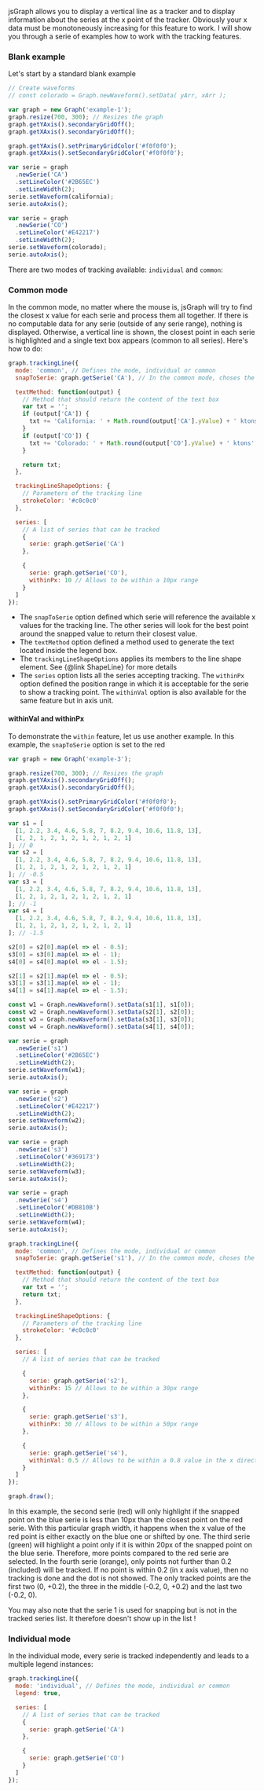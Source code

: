 jsGraph allows you to display a vertical line as a tracker and to display information about the series at the x point of the tracker. Obviously your x data must be monotoneously increasing for this feature to work. I will show you through a serie of examples how to work with the tracking features.

### <a id="blank"></a>Blank example

Let's start by a standard blank example

<script>
	function makeGraph( dom ) {

	  var graph = new Graph( dom );
		graph.resize( 700, 300 ); // Resizes the graph
	  graph.getYAxis().secondaryGridOff();
	  graph.getXAxis().secondaryGridOff();

	  graph.getYAxis().setPrimaryGridColor("#f0f0f0");
	  graph.getXAxis().setSecondaryGridColor("#f0f0f0");

    const xy1 = [["2014",17944.255],["2013",18881.823],["2012",19263.158],["2011",18744.067],["2010",18978.981],["2009",17351.28],["2008",18961.826],["2007",19532.855],["2006",19707.00899],["2005",19013.11703],["2004",19251.20903],["2003",19595.836],["2002",19446.04],["2001",19764.973]];
    const x1 = xy1.map( el => el[ 0 ] );
    const y1 = xy1.map( el => el[ 1 ] );

  const xy2 = [["2014",878.434],["2013",915.246],["2012",1183.112],["2011",1539.699],["2010",1542.78],["2009",1521.939],["2008",1723.062],["2007",1752.384],["2006",1710.887],["2005",1676.522],["2004",1731.218],["2003",1727.233],["2002",1821.618],["2001",1739.07]];
  const x2 = xy2.map( el => el[ 0 ] );
    const y2 = xy2.map( el => el[ 1 ] );


	  var colorado = Graph.newWaveform().setData( y1, x1 );
	  var california = Graph.newWaveform().setData( y2, x2 );
	  var serie = graph.newSerie('CA').setLineColor("#2B65EC").setLineWidth( 2 );
	  serie.setWaveform( california );
	  serie.autoAxis();

	  var serie = graph.newSerie('CO').setLineColor("#E42217").setLineWidth( 2 )
	  serie.setWaveform( colorado );
	  serie.autoAxis();

	  graph.draw();
	  return graph;
	}

</script>

<div id="example-1" class="jsgraph-example"></div>

<script>
	var g = makeGraph("example-1");
</script>

```javascript
// Create waveforms
// const colorado = Graph.newWaveform().setData( yArr, xArr );

var graph = new Graph('example-1');
graph.resize(700, 300); // Resizes the graph
graph.getYAxis().secondaryGridOff();
graph.getXAxis().secondaryGridOff();

graph.getYAxis().setPrimaryGridColor('#f0f0f0');
graph.getXAxis().setSecondaryGridColor('#f0f0f0');

var serie = graph
  .newSerie('CA')
  .setLineColor('#2B65EC')
  .setLineWidth(2);
serie.setWaveform(california);
serie.autoAxis();

var serie = graph
  .newSerie('CO')
  .setLineColor('#E42217')
  .setLineWidth(2);
serie.setWaveform(colorado);
serie.autoAxis();
```

There are two modes of tracking available: `individual` and `common`:

### <a id="commonmode"></a> Common mode

In the common mode, no matter where the mouse is, jsGraph will try to find the closest x value for each serie and process them all together. If there is no computable data for any serie (outside of any serie range), nothing is displayed. Otherwise, a vertical line is shown, the closest point in each serie is highlighted and a single text box appears (common to all series). Here's how to do:

<div id="example-2" class="jsgraph-example"></div>

<script>
	var graph = makeGraph("example-2");

	graph.trackingLine( {
	      
	    mode: "common", // Defines the mode, individual or common
	    snapToSerie: graph.getSerie("CA"), // In the common mode, choses the serie onto which the tracking line will snap
      legend: true,
	    textMethod: function( output ) { // Method that should return the content of the text box
	      var txt = "";
	      if( output[ "CA" ] ) {
	        txt += "California: " + Math.round( output[ "CA" ].yValue ) + " ktons<br />";
	      }
	      if( output[ "CO" ] ) {
	        txt += "Colorado: " + Math.round( output[ "CO" ].yValue ) + " ktons";
	      }

	      return txt;
	    },

	    trackingLineShapeOptions: { // Parameters of the tracking line
	      strokeColor: '#c0c0c0'
	    },

	    series: [ // A list of series that can be tracked
	      {
	        serie: graph.getSerie("CA")
	      },

	      {
	        serie: graph.getSerie("CO"),
	        withinPx: 10 // Allows to be within a 10px range
	      } 
	    ]
  	}
  );


</script>

```javascript
graph.trackingLine({
  mode: 'common', // Defines the mode, individual or common
  snapToSerie: graph.getSerie('CA'), // In the common mode, choses the serie onto which the tracking line will snap

  textMethod: function(output) {
    // Method that should return the content of the text box
    var txt = '';
    if (output['CA']) {
      txt += 'California: ' + Math.round(output['CA'].yValue) + ' ktons<br />';
    }
    if (output['CO']) {
      txt += 'Colorado: ' + Math.round(output['CO'].yValue) + ' ktons';
    }

    return txt;
  },

  trackingLineShapeOptions: {
    // Parameters of the tracking line
    strokeColor: '#c0c0c0'
  },

  series: [
    // A list of series that can be tracked
    {
      serie: graph.getSerie('CA')
    },

    {
      serie: graph.getSerie('CO'),
      withinPx: 10 // Allows to be within a 10px range
    }
  ]
});
```

- The `snapToSerie` option defined which serie will reference the available x values for the tracking line. The other series will look for the best point around the snapped value to return their closest value.
- The `textMethod` option defined a method used to generate the text located inside the legend box.
- The `trackingLineShapeOptions` applies its members to the line shape element. See {@link ShapeLine} for more details
- The `series` option lists all the series accepting tracking. The `withinPx` option defined the position range in which it is acceptable for the serie to show a tracking point. The `withinVal` option is also available for the same feature but in axis unit.

#### <a id="withinval"></a> withinVal and withinPx

To demonstrate the `within` feature, let us use another example. In this example, the `snapToSerie` option is set to the red

<div id="example-3" class="jsgraph-example"></div>
<script>
  var graph = new Graph( "example-3" );

graph.resize( 700, 300 ); // Resizes the graph
graph.getYAxis().secondaryGridOff();
graph.getXAxis().secondaryGridOff();

graph.getYAxis().setPrimaryGridColor("#f0f0f0");
graph.getXAxis().setSecondaryGridColor("#f0f0f0");

var s1 = [ [1,2.2,3.4,4.6,5.8,7,8.2,9.4,10.6,11.8,13], [1,2,1,2,1,2,1,2,1,2,1] ]; // 0
var s2 = [ [1,2.2,3.4,4.6,5.8,7,8.2,9.4,10.6,11.8,13], [1,2,1,2,1,2,1,2,1,2,1] ]; // -0.5
var s3 = [ [1,2.2,3.4,4.6,5.8,7,8.2,9.4,10.6,11.8,13], [1,2,1,2,1,2,1,2,1,2,1] ]; // -1
var s4 = [ [1,2.2,3.4,4.6,5.8,7,8.2,9.4,10.6,11.8,13], [1,2,1,2,1,2,1,2,1,2,1] ]; // -1.5

s2[0] = s2[0].map(el => el - 0.5);
s3[0] = s3[0].map(el => el - 1);
s4[0] = s4[0].map(el => el - 1.5);

s2[1] = s2[1].map(el => el - 0.5);
s3[1] = s3[1].map(el => el - 1);
s4[1] = s4[1].map(el => el - 1.5);

const w1 = Graph.newWaveform().setData(s1[1], s1[0]);
const w2 = Graph.newWaveform().setData(s2[1], s2[0]);
const w3 = Graph.newWaveform().setData(s3[1], s3[0]);
const w4 = Graph.newWaveform().setData(s4[1], s4[0]);

var serie = graph.newSerie('s1').setLineColor("#2B65EC").setLineWidth( 2 );
serie.setWaveform( w1 );
serie.autoAxis();

var serie = graph.newSerie('s2').setLineColor("#E42217").setLineWidth( 2 )
serie.setWaveform( w2 );
serie.autoAxis();

var serie = graph.newSerie('s3').setLineColor("#369173").setLineWidth( 2 )
serie.setWaveform( w3 );
serie.autoAxis();

var serie = graph.newSerie('s4').setLineColor("#DB810B").setLineWidth( 2 )
serie.setWaveform( w4 );
serie.autoAxis();

graph.trackingLine( {

mode: "common", // Defines the mode, individual or common
snapToSerie: graph.getSerie("s1"), // In the common mode, choses the serie onto which the tracking line will snap

    textMethod: function( output, x, xpx ) { // Method that should return the content of the text box
      var text = "Series tracked (x = " + x + ")<br /><ul>";
      var j = 0;
      for( var i in output ) {
      	j++;
      	switch( i ) {

      		case "s2":
      			text += "<li>Serie 2: x = " + output[ i ].xValue + "</li>";
      		break;


      		case "s3":
      			text += "<li>Serie 3: x = " + output[ i ].xValue + "</li>";
      		break;


      		case "s4":
      			text += "<li>Serie 4: x = " + output[ i ].xValue + "</li>";
      		break;
      	}
      }

      if( j == 0 ) {
      	text += "<li>No serie tracked</li>";
      }
      text += "</ul>";
      console.log(output);
      return text;
    },

    trackingLineShapeOptions: { // Parameters of the tracking line
      strokeColor: '#c0c0c0'
    },

    series: [ // A list of series that can be tracked

        {
      serie: graph.getSerie('s2'),
      withinPx: 15 // Allows to be within a 30px range
    },

    {
      serie: graph.getSerie('s3'),
      withinPx: 30 // Allows to be within a 50px range
    },

    {
      serie: graph.getSerie('s4'),
      withinVal: 0.5 // Allows to be within a 0.8 value in the x direction
    }
    ]

});

graph.draw();
</script>

```javascript
var graph = new Graph('example-3');

graph.resize(700, 300); // Resizes the graph
graph.getYAxis().secondaryGridOff();
graph.getXAxis().secondaryGridOff();

graph.getYAxis().setPrimaryGridColor('#f0f0f0');
graph.getXAxis().setSecondaryGridColor('#f0f0f0');

var s1 = [
  [1, 2.2, 3.4, 4.6, 5.8, 7, 8.2, 9.4, 10.6, 11.8, 13],
  [1, 2, 1, 2, 1, 2, 1, 2, 1, 2, 1]
]; // 0
var s2 = [
  [1, 2.2, 3.4, 4.6, 5.8, 7, 8.2, 9.4, 10.6, 11.8, 13],
  [1, 2, 1, 2, 1, 2, 1, 2, 1, 2, 1]
]; // -0.5
var s3 = [
  [1, 2.2, 3.4, 4.6, 5.8, 7, 8.2, 9.4, 10.6, 11.8, 13],
  [1, 2, 1, 2, 1, 2, 1, 2, 1, 2, 1]
]; // -1
var s4 = [
  [1, 2.2, 3.4, 4.6, 5.8, 7, 8.2, 9.4, 10.6, 11.8, 13],
  [1, 2, 1, 2, 1, 2, 1, 2, 1, 2, 1]
]; // -1.5

s2[0] = s2[0].map(el => el - 0.5);
s3[0] = s3[0].map(el => el - 1);
s4[0] = s4[0].map(el => el - 1.5);

s2[1] = s2[1].map(el => el - 0.5);
s3[1] = s3[1].map(el => el - 1);
s4[1] = s4[1].map(el => el - 1.5);

const w1 = Graph.newWaveform().setData(s1[1], s1[0]);
const w2 = Graph.newWaveform().setData(s2[1], s2[0]);
const w3 = Graph.newWaveform().setData(s3[1], s3[0]);
const w4 = Graph.newWaveform().setData(s4[1], s4[0]);

var serie = graph
  .newSerie('s1')
  .setLineColor('#2B65EC')
  .setLineWidth(2);
serie.setWaveform(w1);
serie.autoAxis();

var serie = graph
  .newSerie('s2')
  .setLineColor('#E42217')
  .setLineWidth(2);
serie.setWaveform(w2);
serie.autoAxis();

var serie = graph
  .newSerie('s3')
  .setLineColor('#369173')
  .setLineWidth(2);
serie.setWaveform(w3);
serie.autoAxis();

var serie = graph
  .newSerie('s4')
  .setLineColor('#DB810B')
  .setLineWidth(2);
serie.setWaveform(w4);
serie.autoAxis();

graph.trackingLine({
  mode: 'common', // Defines the mode, individual or common
  snapToSerie: graph.getSerie('s1'), // In the common mode, choses the serie onto which the tracking line will snap

  textMethod: function(output) {
    // Method that should return the content of the text box
    var txt = '';
    return txt;
  },

  trackingLineShapeOptions: {
    // Parameters of the tracking line
    strokeColor: '#c0c0c0'
  },

  series: [
    // A list of series that can be tracked

    {
      serie: graph.getSerie('s2'),
      withinPx: 15 // Allows to be within a 30px range
    },

    {
      serie: graph.getSerie('s3'),
      withinPx: 30 // Allows to be within a 50px range
    },

    {
      serie: graph.getSerie('s4'),
      withinVal: 0.5 // Allows to be within a 0.8 value in the x direction
    }
  ]
});

graph.draw();
```

In this example, the second serie (red) will only highlight if the snapped point on the blue serie is less than 10px than the closest point on the red serie. With this particular graph width, it happens when the x value of the red point is either exactly on the blue one or shifted by one. The third serie (green) will highlight a point only if it is within 20px of the snapped point on the blue serie. Therefore, more points compared to the red serie are selected. In the fourth serie (orange), only points not further than 0.2 (included) will be tracked. If no point is within 0.2 (in x axis value), then no tracking is done and the dot is not showed. The only tracked points are the first two (0, +0.2), the three in the middle (-0.2, 0, +0.2) and the last two (-0.2, 0).

You may also note that the serie 1 is used for snapping but is not in the tracked series list. It therefore doesn't show up in the list !

### <a id="commonmode"></a> Individual mode

In the individual mode, every serie is tracked independently and leads to a multiple legend instances:

<div id="example-4" class="jsgraph-example"></div>

<script>
	var graph = makeGraph("example-4");

	graph.trackingLine( {
	      
	    mode: "individual", // Defines the mode, individual or common
      legend: true,

	    series: [ // A list of series that can be tracked
	      {
	        serie: graph.getSerie("CA")
	      },

	      {
	        serie: graph.getSerie("CO")
	      } 
	    ]
  	}
  );


</script>

```javascript
graph.trackingLine({
  mode: 'individual', // Defines the mode, individual or common
  legend: true,

  series: [
    // A list of series that can be tracked
    {
      serie: graph.getSerie('CA')
    },

    {
      serie: graph.getSerie('CO')
    }
  ]
});
```
